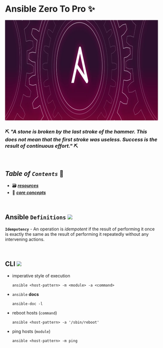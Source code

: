 # Ansible Zero To Pro ✨

<img src="assets/img/header.jpg" width="100%" height="330px">

<br/>

### ⛏️ ***"A stone is broken by the last stroke of the hammer. This does not mean that the first stroke was useless. Success is the result of continuous effort."*** ⛏️

<br>

## ***Table*** *of* ***`Contents`*** 📜

* 🗃️ [***resources***](00-resources/README.md)
* 🧠 [***core concepts***](01-core-concepts/README.md)

<br />


## **Ansible** `Definitions` <image src="assets/img/ansible.png" width="28px">

**`Idempotency`** - An operation is *idempotent* if the result of performing it once is exactly the same as the result of performing it repeatedly without any intervening actions.

<br>

## **CLI** <image src="assets/img/ansible.png" width="28px">

* imperative style of execution

    ```shell
    ansible <host-pattern> -m <module> -a <command>
    ```

* `ansible` **docs**

    ```shell
    ansible-doc -l
    ```

* reboot hosts (`command`)

    ```shell
    ansible <host-pattern> -a '/sbin/reboot'
    ```

* ping hosts (`module`)

    ```shell
    ansible <host-pattern> -m ping
    ```